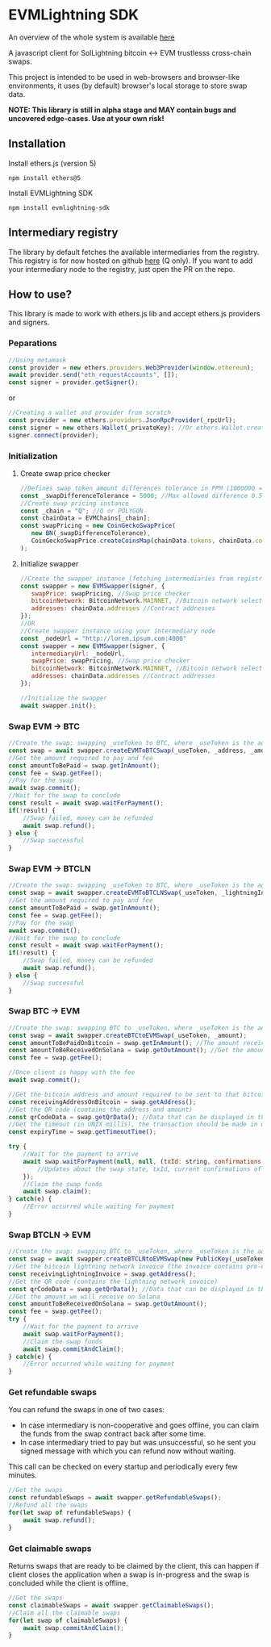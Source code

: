 # EVMLightning SDK

An overview of the whole system is available [here](https://github.com/adambor/SolLightning-readme)

A javascript client for SolLightning bitcoin <-> EVM trustlesss cross-chain swaps.

This project is intended to be used in web-browsers and browser-like environments, it uses (by default) browser's local storage to store swap data.

**NOTE: This library is still in alpha stage and MAY contain bugs and uncovered edge-cases. Use at your own risk!**

## Installation
Install ethers.js (version 5)
```
npm install ethers@5
```

Install EVMLightning SDK
```
npm install evmlightning-sdk
```

## Intermediary registry

The library by default fetches the available intermediaries from the registry. This registry is for now hosted on github [here](https://github.com/adambor/QLightning-registry) (Q only). If you want to add your intermediary node to the registry, just open the PR on the repo.

## How to use?

This library is made to work with ethers.js lib and accept ethers.js providers and signers.

### Peparations
```javascript
//Using metamask
const provider = new ethers.providers.Web3Provider(window.ethereum);
await provider.send("eth_requestAccounts", []);
const signer = provider.getSigner();
```
or
```javascript
//Creating a wallet and provider from scratch
const provider = new ethers.providers.JsonRpcProvider(_rpcUrl);
const signer = new ethers.Wallet(_privateKey); //Or ethers.Wallet.createRandom() to generate new one
signer.connect(provider);
```

### Initialization
1. Create swap price checker
    ```javascript
    //Defines swap token amount differences tolerance in PPM (1000000 = 100%)
    const _swapDifferenceTolerance = 5000; //Max allowed difference 0.5%
    //Create swap pricing instance
    const _chain = "Q"; //Q or POLYGON
    const chainData = EVMChains[_chain];
    const swapPricing = new CoinGeckoSwapPrice(
       new BN(_swapDifferenceTolerance),
       CoinGeckoSwapPrice.createCoinsMap(chainData.tokens, chainData.coinGeckoId)
    );
    ```
2. Initialize swapper
    ```javascript
    //Create the swapper instance (fetching intermediaries from registry)
    const swapper = new EVMSwapper(signer, {
       swapPrice: swapPricing, //Swap price checker
       bitcoinNetwork: BitcoinNetwork.MAINNET, //Bitcoin network selector
       addresses: chainData.addresses //Contract addresses
    });
    //OR
    //Create swapper instance using your intermediary node
    const _nodeUrl = "http://lorem.ipsum.com:4000"
    const swapper = new EVMSwapper(signer, {
       intermediaryUrl: _nodeUrl,
       swapPrice: swapPricing, //Swap price checker
       bitcoinNetwork: BitcoinNetwork.MAINNET, //Bitcoin network selector
       addresses: chainData.addresses //Contract addresses
    });

    //Initialize the swapper
    await swapper.init();
    ```

### Swap EVM -> BTC
```javascript
//Create the swap: swapping _useToken to BTC, where _useToken is the address of the token
const swap = await swapper.createEVMToBTCSwap(_useToken, _address, _amount);
//Get the amount required to pay and fee
const amountToBePaid = swap.getInAmount();
const fee = swap.getFee();
//Pay for the swap
await swap.commit();
//Wait for the swap to conclude
const result = await swap.waitForPayment();
if(!result) {
    //Swap failed, money can be refunded
    await swap.refund();
} else {
    //Swap successful
}
```

### Swap EVM -> BTCLN
```javascript
//Create the swap: swapping _useToken to BTC, where _useToken is the address of the token
const swap = await swapper.createEVMToBTCLNSwap(_useToken, _lightningInvoice);
//Get the amount required to pay and fee
const amountToBePaid = swap.getInAmount();
const fee = swap.getFee();
//Pay for the swap
await swap.commit();
//Wait for the swap to conclude
const result = await swap.waitForPayment();
if(!result) {
    //Swap failed, money can be refunded
    await swap.refund();
} else {
    //Swap successful
}
```

### Swap BTC -> EVM
```javascript
//Create the swap: swapping BTC to _useToken, where _useToken is the address of the token
const swap = await swapper.createBTCtoEVMSwap(_useToken, _amount);
const amountToBePaidOnBitcoin = swap.getInAmount(); //The amount received MUST match
const amountToBeReceivedOnSolana = swap.getOutAmount(); //Get the amount we will receive on Solana
const fee = swap.getFee();

//Once client is happy with the fee
await swap.commit();

//Get the bitcoin address and amount required to be sent to that bitcoin address
const receivingAddressOnBitcoin = swap.getAddress();
//Get the QR code (contains the address and amount)
const qrCodeData = swap.getQrData(); //Data that can be displayed in the form of QR code
//Get the timeout (in UNIX millis), the transaction should be made in under this timestamp, and with high enough fee for the transaction to confirm quickly
const expiryTime = swap.getTimeoutTime();

try {
    //Wait for the payment to arrive
    await swap.waitForPayment(null, null, (txId: string, confirmations: number, targetConfirmations: number) => {
        //Updates about the swap state, txId, current confirmations of the transaction, required target confirmations
    });
    //Claim the swap funds
    await swap.claim();
} catch(e) {
    //Error occurred while waiting for payment
}
```

### Swap BTCLN -> EVM
```javascript
//Create the swap: swapping BTC to _useToken, where _useToken is the address of the token
const swap = await swapper.createBTCLNtoEVMSwap(new PublicKey(_useToken), _amount);
//Get the bitcoin lightning network invoice (the invoice contains pre-entered amount)
const receivingLightningInvoice = swap.getAddress();
//Get the QR code (contains the lightning network invoice)
const qrCodeData = swap.getQrData(); //Data that can be displayed in the form of QR code
//Get the amount we will receive on Solana
const amountToBeReceivedOnSolana = swap.getOutAmount();
const fee = swap.getFee();
try {
    //Wait for the payment to arrive
    await swap.waitForPayment();
    //Claim the swap funds
    await swap.commitAndClaim();
} catch(e) {
    //Error occurred while waiting for payment
}
```

### Get refundable swaps
You can refund the swaps in one of two cases:
* In case intermediary is non-cooperative and goes offline, you can claim the funds from the swap contract back after some time.
* In case intermediary tried to pay but was unsuccessful, so he sent you signed message with which you can refund now without waiting.

This call can be checked on every startup and periodically every few minutes.
```javascript
//Get the swaps
const refundableSwaps = await swapper.getRefundableSwaps();
//Refund all the swaps
for(let swap of refundableSwaps) {
    await swap.refund();
}
```

### Get claimable swaps
Returns swaps that are ready to be claimed by the client, this can happen if client closes the application when a swap is in-progress and the swap is concluded while the client is offline.

```javascript
//Get the swaps
const claimableSwaps = await swapper.getClaimableSwaps();
//Claim all the claimable swaps
for(let swap of claimableSwaps) {
    await swap.commitAndClaim();
}
```
